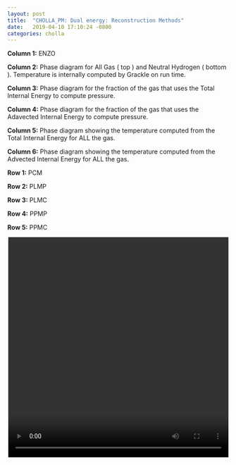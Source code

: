 ```yaml
---
layout: post
title:  "CHOLLA_PM: Dual energy: Reconstruction Methods"
date:   2019-04-10 17:10:24 -0800
categories: cholla
---
```



**Column 1:**  ENZO

**Column 2:**  Phase diagram for All Gas ( top ) and Neutral Hydrogen ( bottom ). Temperature is internally computed by Grackle on run time.

**Column 3:**  Phase diagram for the fraction of the gas that uses the Total Internal Energy to compute pressure.

**Column 4:**  Phase diagram for the fraction of the gas that uses the Adavected Internal Energy to compute pressure.


**Column 5:**  Phase diagram showing the temperature computed from the Total Internal Energy for ALL the gas.

**Column 6:**  Phase diagram showing the temperature computed from the Advected Internal Energy for ALL the gas.

**Row 1:** PCM

**Row 2:** PLMP

**Row 3:** PLMC

**Row 4:** PPMP

**Row 5:** PPMC

<div style="text-align: center">
<video src="{{ site.url }}assets/videos/phase_diagram_reconst.mp4" width="500" height="500" controls preload> </video>
</div>
